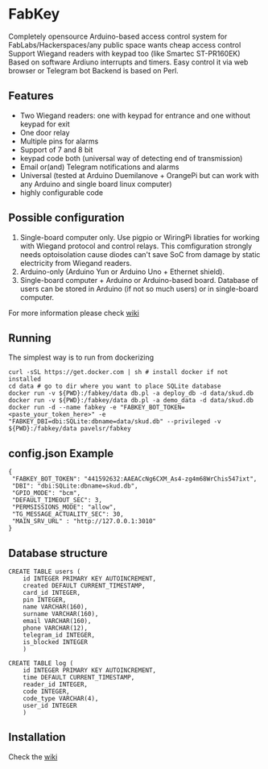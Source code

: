 # FabKey

Completely opensource Arduino-based access control system for FabLabs/Hackerspaces/any public space wants
cheap access control
Support Wiegand readers with keypad too (like Smartec ST-PR160EK)
Based on software Ardiuno interrupts and timers.
Easy control it via web browser or Telegram bot
Backend is based on Perl.

## Features

* Two Wiegand readers: one with keypad for entrance and one without keypad for exit
* One door relay
* Multiple pins for alarms
* Support of 7 and 8 bit
* keypad code both (universal way of detecting end of transmission)
* Email or(and) Telegram notifications and alarms
* Universal (tested at Arduino Duemilanove + OrangePi but can work with any Arduino and single board linux computer)
* highly configurable code

## Possible configuration  

1. Single-board computer only. Use pigpio or WiringPi libraties for working with Wiegand protocol and control relays. This comfiguration strongly needs optoisolation cause diodes can't save SoC from damage by static electricity from Wiegand readers.
2. Arduino-only (Arduino Yun or Arduino Uno + Ethernet shield).
3. Single-board computer + Arduino or Arduino-based board. Database of users can be stored in Arduino (if not so much users) or in single-board computer.

For more information please check [wiki](https://github.com/FabLab61/FabKey/wiki)


## Running

The simplest way is to run from dockerizing

```
curl -sSL https://get.docker.com | sh # install docker if not installed
cd data # go to dir where you want to place SQLite database
docker run -v ${PWD}:/fabkey/data db.pl -a deploy_db -d data/skud.db 
docker run -v ${PWD}:/fabkey/data db.pl -a demo_data -d data/skud.db
docker run -d --name fabkey -e "FABKEY_BOT_TOKEN=<paste_your_token_here>" -e "FABKEY_DBI=dbi:SQLite:dbname=data/skud.db" --privileged -v ${PWD}:/fabkey/data pavelsr/fabkey
```

## config.json Example

```
{
 "FABKEY_BOT_TOKEN": "441592632:AAEACcNg6CXM_As4-zg4m68WrChis547ixt",
 "DBI": "dbi:SQLite:dbname=skud.db",
 "GPIO_MODE": "bcm",
 "DEFAULT_TIMEOUT_SEC": 3,
 "PERMSISSIONS_MODE": "allow",
 "TG_MESSAGE_ACTUALITY_SEC": 30,
 "MAIN_SRV_URL" : "http://127.0.0.1:3010"
}
```



## Database structure

```
CREATE TABLE users (
    id INTEGER PRIMARY KEY AUTOINCREMENT,
    created DEFAULT CURRENT_TIMESTAMP,
    card_id INTEGER,
    pin INTEGER,
    name VARCHAR(160),
    surname VARCHAR(160),
    email VARCHAR(160),
    phone VARCHAR(12),
    telegram_id INTEGER,
    is_blocked INTEGER
    )

CREATE TABLE log (
	id INTEGER PRIMARY KEY AUTOINCREMENT,
	time DEFAULT CURRENT_TIMESTAMP,
    reader_id INTEGER,
    code INTEGER,
    code_type VARCHAR(4),
    user_id INTEGER
    )
```

## Installation

Check the [wiki](https://github.com/FabLab61/FabKey/wiki)
